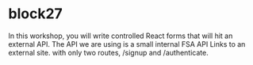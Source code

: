 # block27
In this workshop, you will write controlled React forms that will hit an external API. The API we are using is a small internal FSA API Links to an external site. with only two routes, /signup and /authenticate.
